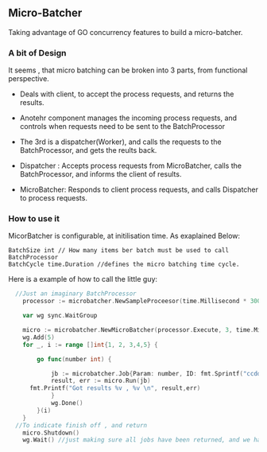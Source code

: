 ## Micro-Batcher

Taking advantage of GO concurrency features to build a micro-batcher.


### A bit of Design

It seems , that micro batching can be broken into 3 parts, from functional perspective.
* Deals with client, to accept the process requests, and returns the results.
* Anotehr component manages the incoming process requests, and controls when requests need to be sent to the BatchProcessor
* The 3rd is a dispatcher(Worker), and calls the requests to the BatchProcessor, and gets the reults back.



* Dispatcher : Accepts process requests from MicroBatcher, calls the BatchProcessor, and informs the client of results.
* MicroBatcher: Responds to client process requests, and calls Dispatcher to process requests.

### How to use it
MicorBatcher is configurable, at initilisation time. As exaplained Below:
```
BatchSize int // How many items ber batch must be used to call BatchProcessor
BatchCycle time.Duration //defines the micro batching time cycle.
```

Here is a example of how to call the little guy:
```Go
  //Just an imaginary BatchProcessor
	processor := microbatcher.NewSampleProceesor(time.Millisecond * 300)

	var wg sync.WaitGroup

	micro := microbatcher.NewMicroBatcher(processor.Execute, 3, time.Millisecond*1500)
	wg.Add(5)
	for _, i := range []int{1, 2, 3,4,5} {

		go func(number int) {

			jb := microbatcher.Job{Param: number, ID: fmt.Sprintf("ccddldwsw - %d", number)}
			result, err := micro.Run(jb)
      fmt.Printf("Got results %v , %v \n", result,err)
			}
			wg.Done()
		}(i)
	}
  //To indicate finish off , and return
	micro.Shutdown()
	wg.Wait() //just making sure all jobs have been returned, and we have printed them

```


